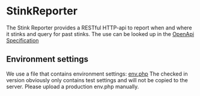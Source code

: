 # StinkReporter
The Stink Reporter provides a RESTful HTTP-api to report when and where it stinks and query for past stinks.
The use can be looked up in the [OpenApi Specification](interface/openapi.yaml)

## Environment settings
We use a file that contains environment settings: [env.php](source/env.php)
The checked in version obviously only contains test settings and will not be copied to the server.
Please upload a production env.php manually.
